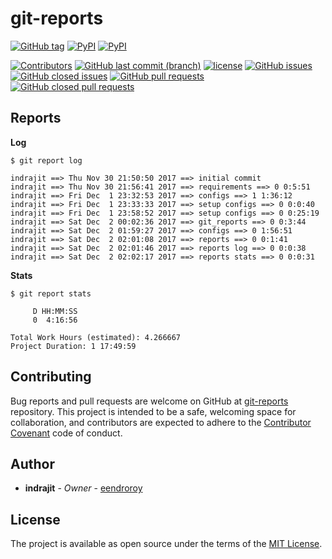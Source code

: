 # git-reports

[![GitHub tag](https://img.shields.io/github/tag/eendroroy/git-reports.svg)](https://github.com/eendroroy/git-reports/tags)
[![PyPI](https://img.shields.io/pypi/v/git-reports.svg)](https://pypi.python.org/pypi/git-reports/)
[![PyPI](https://img.shields.io/pypi/pyversions/git-reports.svg)](https://pypi.python.org/pypi/git-reports)

[![Contributors](https://img.shields.io/github/contributors/eendroroy/git-reports.svg)](https://github.com/eendroroy/git-reports/graphs/contributors)
[![GitHub last commit (branch)](https://img.shields.io/github/last-commit/eendroroy/git-reports/master.svg)](https://github.com/eendroroy/git-reports)
[![license](https://img.shields.io/github/license/eendroroy/git-reports.svg)](https://github.com/eendroroy/git-reports/blob/master/LICENSE)
[![GitHub issues](https://img.shields.io/github/issues/eendroroy/git-reports.svg)](https://github.com/eendroroy/git-reports/issues)
[![GitHub closed issues](https://img.shields.io/github/issues-closed/eendroroy/git-reports.svg)](https://github.com/eendroroy/git-reports/issues?q=is%3Aissue+is%3Aclosed)
[![GitHub pull requests](https://img.shields.io/github/issues-pr/eendroroy/git-reports.svg)](https://github.com/eendroroy/git-reports/pulls)
[![GitHub closed pull requests](https://img.shields.io/github/issues-pr-closed/eendroroy/git-reports.svg)](https://github.com/eendroroy/git-reports/pulls?q=is%3Apr+is%3Aclosed)

## Reports

**Log**

```
$ git report log
```

```
indrajit ==> Thu Nov 30 21:50:50 2017 ==> initial commit
indrajit ==> Thu Nov 30 21:56:41 2017 ==> requirements ==> 0 0:5:51
indrajit ==> Fri Dec  1 23:32:53 2017 ==> configs ==> 1 1:36:12
indrajit ==> Fri Dec  1 23:33:33 2017 ==> setup configs ==> 0 0:0:40
indrajit ==> Fri Dec  1 23:58:52 2017 ==> setup configs ==> 0 0:25:19
indrajit ==> Sat Dec  2 00:02:36 2017 ==> git_reports ==> 0 0:3:44
indrajit ==> Sat Dec  2 01:59:27 2017 ==> configs ==> 0 1:56:51
indrajit ==> Sat Dec  2 02:01:08 2017 ==> reports ==> 0 0:1:41
indrajit ==> Sat Dec  2 02:01:46 2017 ==> reports log ==> 0 0:0:38
indrajit ==> Sat Dec  2 02:02:17 2017 ==> reports stats ==> 0 0:0:31
```

**Stats**

```
$ git report stats
```

```
     D HH:MM:SS
     0  4:16:56

Total Work Hours (estimated): 4.266667
Project Duration: 1 17:49:59
```

## Contributing

Bug reports and pull requests are welcome on GitHub at [git-reports](https://github.com/eendroroy/git-reports) repository.
This project is intended to be a safe, welcoming space for collaboration,
and contributors are expected to adhere to the [Contributor Covenant](http://contributor-covenant.org) code of conduct.

## Author

* **indrajit** - *Owner* - [eendroroy](https://github.com/eendroroy)

## License

The project is available as open source under the terms of the [MIT License](http://opensource.org/licenses/MIT).